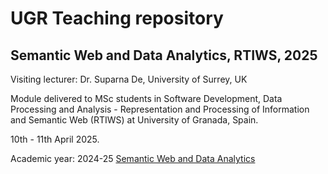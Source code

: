 # UGR Teaching repository
## Semantic Web and Data Analytics, RTIWS, 2025
Visiting lecturer: Dr. Suparna De, University of Surrey, UK

Module delivered to MSc students in Software Development, Data Processing and Analysis - Representation and Processing of Information and Semantic Web (RTIWS) at University of Granada, Spain.

10th - 11th April 2025.

Academic year: 2024-25 [Semantic Web and Data Analytics](2025)
